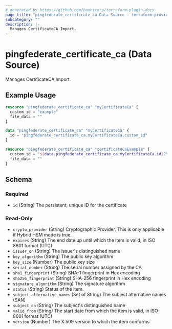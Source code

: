 ```yaml
---
# generated by https://github.com/hashicorp/terraform-plugin-docs
page_title: "pingfederate_certificate_ca Data Source - terraform-provider-pingfederate"
subcategory: ""
description: |-
  Manages CertificateCA Import.
---
```


# pingfederate_certificate_ca (Data Source)

Manages CertificateCA Import.

## Example Usage

```terraform
resource "pingfederate_certificate_ca" "myCertificateCa" {
  custom_id = "example"
  file_data = ""
}

data "pingfederate_certificate_ca" "myCertificateCa" {
  id = "pingfederate_certificate_ca.myCertificateCa.custom_id"
}

resource "pingfederate_certificate_ca" "certificateCaExample" {
  custom_id = "${data.pingfederate_certificate_ca.myCertificateCa.id}2"
  file_data = ""
}
```

<!-- schema generated by tfplugindocs -->
## Schema

### Required

- `id` (String) The persistent, unique ID for the certificate

### Read-Only

- `crypto_provider` (String) Cryptographic Provider. This is only applicable if Hybrid HSM mode is true.
- `expires` (String) The end date up until which the item is valid, in ISO 8601 format (UTC)
- `issuer_dn` (String) The issuer's distinguished name
- `key_algorithm` (String) The public key algorithm
- `key_size` (Number) The public key size
- `serial_number` (String) The serial number assigned by the CA
- `sha1_fingerprint` (String) SHA-1 fingerprint in Hex encoding
- `sha256_fingerprint` (String) SHA-256 fingerprint in Hex encoding
- `signature_algorithm` (String) The signature algorithm
- `status` (String) Status of the item.
- `subject_alternative_names` (Set of String) The subject alternative names (SAN)
- `subject_dn` (String) The subject's distinguished name
- `valid_from` (String) The start date from which the item is valid, in ISO 8601 format (UTC)
- `version` (Number) The X.509 version to which the item conforms
